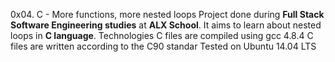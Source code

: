 0x04. C - More functions, more nested loops
Project done during **Full Stack Software Engineering studies** at **ALX School**. It aims to learn about nested loops in **C language**.
Technologies
C files are compiled using gcc 4.8.4
C files are written according to the C90 standar
Tested on Ubuntu 14.04 LTS
